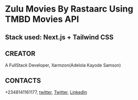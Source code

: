 # Zulu Movies By Rastaarc Using TMBD Movies API

## Stack used: Next.js + Tailwind CSS

## CREATOR

A FullStack Developer, Xarmzon(Adelola Kayode Samson)

## CONTACTS

+2348141161177, [twitter](https://www.twitter.com/xarmzon), [Twitter](https://www.twiter.com/rastacl), [LinkedIn](https://www.linkedin.com/rastaxarm)